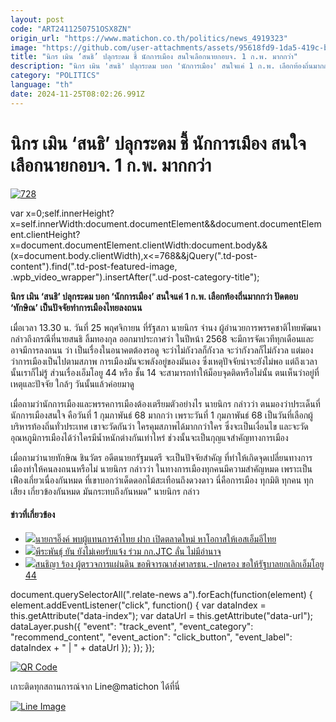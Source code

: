 ```yaml
---
layout: post
code: "ART2411250751OSX8ZN"
origin_url: "https://www.matichon.co.th/politics/news_4919323"
image: "https://github.com/user-attachments/assets/95618fd9-1da5-419c-b109-0f6103764e97"
title: "นิกร เมิน ‘สนธิ’ ปลุกระดม ชี้ นักการเมือง สนใจเลือกนายกอบจ. 1 ก.พ. มากกว่า"
description: "นิกร เมิน 'สนธิ' ปลุกระดม บอก 'นักการเมือง' สนใจแค่ 1 ก.พ. เลือกท้องถิ่นมากกว่า ปัดตอบ 'ทักษิณ' เป็นปัจจัยทำการเมืองไทยลงถนน"
category: "POLITICS"
language: "th"
date: 2024-11-25T08:02:26.991Z
---
```


# นิกร เมิน ‘สนธิ’ ปลุกระดม ชี้ นักการเมือง สนใจเลือกนายกอบจ. 1 ก.พ. มากกว่า

[![](https://www.matichon.co.th/wp-content/uploads/2024/11/728-321.jpg "728")](https://www.matichon.co.th/wp-content/uploads/2024/11/728-321.jpg)

var x=0;self.innerHeight?x=self.innerWidth:document.documentElement&&document.documentElement.clientHeight?x=document.documentElement.clientWidth:document.body&&(x=document.body.clientWidth),x<=768&&jQuery(".td-post-content").find(".td-post-featured-image, .wpb\_video\_wrapper").insertAfter(".ud-post-category-title");

**นิกร เมิน ‘สนธิ’ ปลุกระดม บอก ‘นักการเมือง’ สนใจแค่ 1 ก.พ. เลือกท้องถิ่นมากกว่า ปัดตอบ ‘ทักษิณ’ เป็นปัจจัยทำการเมืองไทยลงถนน**

เมื่อเวลา 13.30 น. วันที่ 25 พฤศจิกายน ที่รัฐสภา นายนิกร จำนง ผู้อำนวยการพรรคชาติไทยพัฒนา กล่าวถึงกรณีที่นายสนธิ ลิ้มทองกุล ออกมาประกาศว่า ในปีหน้า 2568 จะมีการจัดเวทีทุกเดือนและอาจมีการลงถนน ว่า เป็นเรื่องในอนาคตต้องรอดู จะว่าไม่กังวลก็กังวล จะว่ากังวลก็ไม่กังวล แต่มองว่าการเมืองเป็นไปตามสภาพ การเมืองมันจะพลังอยู่ของมันเอง ซึ่งเหตุปัจจัยน่าจะยังไม่พอ แต่ถึงเวลานั้นเราก็ไม่รู้ ส่วนเรื่องเอ็มโอยู 44 หรือ ชั้น 14 จะสามารถทำให้ม็อบจุดติดหรือไม่นั้น ตนเห็นว่าอยู่ที่เหตุและปัจจัย ใกล้ๆ วันนั้นแล้วค่อยมาดู

เมื่อถามว่านักการเมืองและพรรคการเมืองต้องเตรียมตัวอย่างไร นายนิกร กล่าวว่า ตนมองว่าประเด็นที่นักการเมืองสนใจ คือวันที่ 1 กุมภาพันธ์ 68 มากกว่า เพราะวันที่ 1 กุมภาพันธ์ 68 เป็นวันที่เลือกผู้บริหารท้องถิ่นทั่วประเทศ เขาจะวัดกันว่า ใครคุมสภาพได้มากกว่าใคร ซึ่งจะเป็นเงื่อนไข และจะวัดอุณหภูมิการเมืองได้ว่าใครมีน้ำหนักต่างกันเท่าไหร่ ช่วงนั้นจะเป็นกุญแจสำคัญทางการเมือง

เมื่อถามว่านายทักษิณ ชินวัตร อดีตนายกรัฐมนตรี จะเป็นปัจจัยสำคัญ ที่ทำให้เกิดจุดเปลี่ยนทางการเมืองทำให้คนลงถนนหรือไม่ นายนิกร กล่าวว่า ในทางการเมืองทุกคนมีความสำคัญหมด เพราะเป็นเฟืองเกี่ยวเนื่องกันหมด ที่เขาบอกว่าเด็ดดอกไม้สะเทือนถึงดวงดาว นี่คือการเมือง ทุกมิติ ทุกคน ทุกเสียง เกี่ยวข้องกันหมด มันกระทบถึงกันหมด” นายนิกร กล่าว

#### ข่าวที่เกี่ยวข้อง

*   [![](https://www.matichon.co.th/wp-content/uploads/2024/11/waaa20-wed.jpg)นายกฯอิ๊งค์ พบผู้แทนการค้าไทย ฝาก เปิดตลาดใหม่ หาโอกาสให้เอสเอ็มอีไทย](https://www.matichon.co.th/politics/news_4919316)
*   [![](https://www.matichon.co.th/wp-content/uploads/2024/11/p728.jpg)พีระพันธุ์ ยัน ยังไม่เคยรับแจ้ง ร่วม กก.JTC ลั่น​ ไม่มีอำนาจ](https://www.matichon.co.th/politics/news_4919298)
*   [![](https://www.matichon.co.th/wp-content/uploads/2024/11/waaa19-wed.jpg)สนธิญา ร้อง ผู้ตรวจการแผ่นดิน ขอพิจารณาส่งศาลรธน.-ปกครอง ขอให้รัฐบาลยกเลิกเอ็มโอยู 44](https://www.matichon.co.th/politics/news_4919282)

document.querySelectorAll(".relate-news a").forEach(function(element) { element.addEventListener("click", function() { var dataIndex = this.getAttribute("data-index"); var dataUrl = this.getAttribute("data-url"); dataLayer.push({ "event": "track\_event", "event\_category": "recommend\_content", "event\_action": "click\_button", "event\_label": dataIndex + " | " + dataUrl }); }); });

[![QR Code](https://www.matichon.co.th/wp-content/uploads/2023/07/wob1371z.jpg)](https://lin.ee/ht0nDxX)

เกาะติดทุกสถานการณ์จาก Line@matichon ได้ที่นี่

[![Line Image](https://www.matichon.co.th/wp-content/uploads/2023/07/th.png)](https://lin.ee/ht0nDxX)